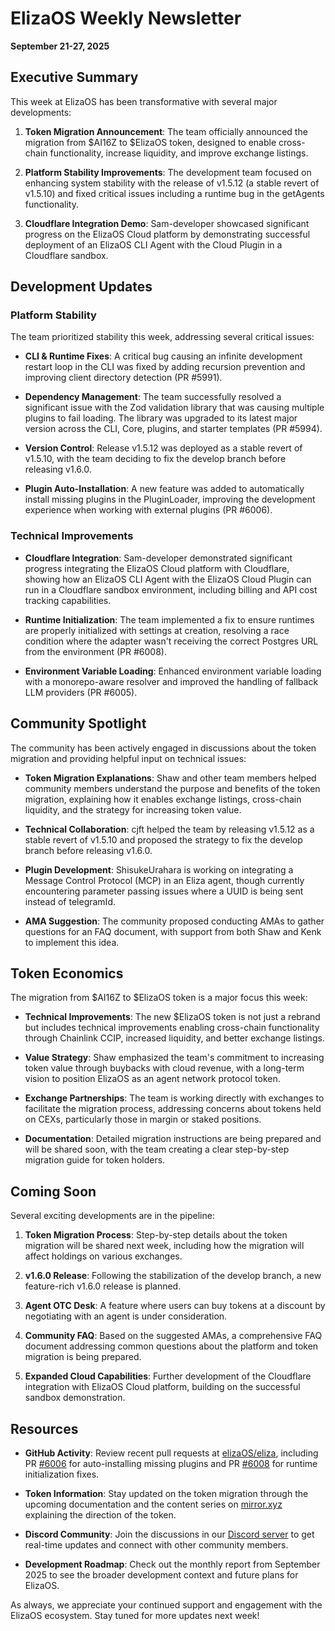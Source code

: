 # ElizaOS Weekly Newsletter
**September 21-27, 2025**

## Executive Summary

This week at ElizaOS has been transformative with several major developments:

1. **Token Migration Announcement**: The team officially announced the migration from $AI16Z to $ElizaOS token, designed to enable cross-chain functionality, increase liquidity, and improve exchange listings.

2. **Platform Stability Improvements**: The development team focused on enhancing system stability with the release of v1.5.12 (a stable revert of v1.5.10) and fixed critical issues including a runtime bug in the getAgents functionality.

3. **Cloudflare Integration Demo**: Sam-developer showcased significant progress on the ElizaOS Cloud platform by demonstrating successful deployment of an ElizaOS CLI Agent with the Cloud Plugin in a Cloudflare sandbox.

## Development Updates

### Platform Stability
The team prioritized stability this week, addressing several critical issues:

- **CLI & Runtime Fixes**: A critical bug causing an infinite development restart loop in the CLI was fixed by adding recursion prevention and improving client directory detection (PR #5991).

- **Dependency Management**: The team successfully resolved a significant issue with the Zod validation library that was causing multiple plugins to fail loading. The library was upgraded to its latest major version across the CLI, Core, plugins, and starter templates (PR #5994).

- **Version Control**: Release v1.5.12 was deployed as a stable revert of v1.5.10, with the team deciding to fix the develop branch before releasing v1.6.0.

- **Plugin Auto-Installation**: A new feature was added to automatically install missing plugins in the PluginLoader, improving the development experience when working with external plugins (PR #6006).

### Technical Improvements

- **Cloudflare Integration**: Sam-developer demonstrated significant progress integrating the ElizaOS Cloud platform with Cloudflare, showing how an ElizaOS CLI Agent with the ElizaOS Cloud Plugin can run in a Cloudflare sandbox environment, including billing and API cost tracking capabilities.

- **Runtime Initialization**: The team implemented a fix to ensure runtimes are properly initialized with settings at creation, resolving a race condition where the adapter wasn't receiving the correct Postgres URL from the environment (PR #6008).

- **Environment Variable Loading**: Enhanced environment variable loading with a monorepo-aware resolver and improved the handling of fallback LLM providers (PR #6005).

## Community Spotlight

The community has been actively engaged in discussions about the token migration and providing helpful input on technical issues:

- **Token Migration Explanations**: Shaw and other team members helped community members understand the purpose and benefits of the token migration, explaining how it enables exchange listings, cross-chain liquidity, and the strategy for increasing token value.

- **Technical Collaboration**: cjft helped the team by releasing v1.5.12 as a stable revert of v1.5.10 and proposed the strategy to fix the develop branch before releasing v1.6.0.

- **Plugin Development**: ShisukeUrahara is working on integrating a Message Control Protocol (MCP) in an Eliza agent, though currently encountering parameter passing issues where a UUID is being sent instead of telegramId.

- **AMA Suggestion**: The community proposed conducting AMAs to gather questions for an FAQ document, with support from both Shaw and Kenk to implement this idea.

## Token Economics

The migration from $AI16Z to $ElizaOS token is a major focus this week:

- **Technical Improvements**: The new $ElizaOS token is not just a rebrand but includes technical improvements enabling cross-chain functionality through Chainlink CCIP, increased liquidity, and better exchange listings.

- **Value Strategy**: Shaw emphasized the team's commitment to increasing token value through buybacks with cloud revenue, with a long-term vision to position ElizaOS as an agent network protocol token.

- **Exchange Partnerships**: The team is working directly with exchanges to facilitate the migration process, addressing concerns about tokens held on CEXs, particularly those in margin or staked positions.

- **Documentation**: Detailed migration instructions are being prepared and will be shared soon, with the team creating a clear step-by-step migration guide for token holders.

## Coming Soon

Several exciting developments are in the pipeline:

1. **Token Migration Process**: Step-by-step details about the token migration will be shared next week, including how the migration will affect holdings on various exchanges.

2. **v1.6.0 Release**: Following the stabilization of the develop branch, a new feature-rich v1.6.0 release is planned.

3. **Agent OTC Desk**: A feature where users can buy tokens at a discount by negotiating with an agent is under consideration.

4. **Community FAQ**: Based on the suggested AMAs, a comprehensive FAQ document addressing common questions about the platform and token migration is being prepared.

5. **Expanded Cloud Capabilities**: Further development of the Cloudflare integration with ElizaOS Cloud platform, building on the successful sandbox demonstration.

## Resources

- **GitHub Activity**: Review recent pull requests at [elizaOS/eliza](https://github.com/elizaOS/eliza/pulls), including PR [#6006](https://github.com/elizaOS/eliza/pull/6006) for auto-installing missing plugins and PR [#6008](https://github.com/elizaOS/eliza/pull/6008) for runtime initialization fixes.

- **Token Information**: Stay updated on the token migration through the upcoming documentation and the content series on [mirror.xyz](https://mirror.xyz/) explaining the direction of the token.

- **Discord Community**: Join the discussions in our [Discord server](https://discord.gg/ai16z) to get real-time updates and connect with other community members.

- **Development Roadmap**: Check out the monthly report from September 2025 to see the broader development context and future plans for ElizaOS.

As always, we appreciate your continued support and engagement with the ElizaOS ecosystem. Stay tuned for more updates next week!